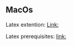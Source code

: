 ## MacOs
Latex extention: 
[Link:](https://marketplace.visualstudio.com/items?itemName=James-Yu.latex-workshop)

Latex prerequisites:
[link:](https://miktex.org/download)
